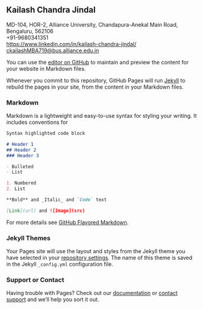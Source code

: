 ## Kailash Chandra Jindal
MD-104, HOR-2, Alliance University, Chandapura-Anekal Main Road, Bengaluru, 562106
<br>+91-9680341351
<br>https://www.linkedin.com/in/kailash-chandra-jindal/
<br>ckailashMBA719@bus.alliance.edu.in</br>


You can use the [editor on GitHub](https://github.com/kcj2509/kailashjindal/edit/master/index.md) to maintain and preview the content for your website in Markdown files.

Whenever you commit to this repository, GitHub Pages will run [Jekyll](https://jekyllrb.com/) to rebuild the pages in your site, from the content in your Markdown files.

### Markdown

Markdown is a lightweight and easy-to-use syntax for styling your writing. It includes conventions for

```markdown
Syntax highlighted code block

# Header 1
## Header 2
### Header 3

- Bulleted
- List

1. Numbered
2. List

**Bold** and _Italic_ and `Code` text

[Link](url) and ![Image](src)
```

For more details see [GitHub Flavored Markdown](https://guides.github.com/features/mastering-markdown/).

### Jekyll Themes

Your Pages site will use the layout and styles from the Jekyll theme you have selected in your [repository settings](https://github.com/kcj2509/kailashjindal/settings). The name of this theme is saved in the Jekyll `_config.yml` configuration file.

### Support or Contact

Having trouble with Pages? Check out our [documentation](https://help.github.com/categories/github-pages-basics/) or [contact support](https://github.com/contact) and we’ll help you sort it out.
